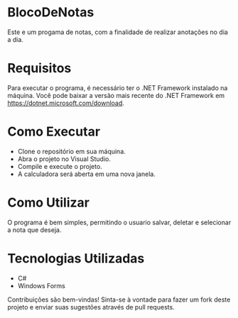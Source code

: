 # BlocoDeNotas
Este e um progama de notas, com a finalidade de realizar anotações no dia a dia. 

# Requisitos 
Para executar o programa, é necessário ter o .NET Framework instalado na máquina. Você pode baixar a versão mais recente do .NET Framework em https://dotnet.microsoft.com/download.

# Como Executar
- Clone o repositório em sua máquina.
- Abra o projeto no Visual Studio.
- Compile e execute o projeto.
- A calculadora será aberta em uma nova janela.

# Como Utilizar
O programa é bem simples, permitindo o usuario salvar, deletar e selecionar a nota que deseja. 

# Tecnologias Utilizadas
- C#
- Windows Forms

Contribuições são bem-vindas! Sinta-se à vontade para fazer um fork deste projeto e enviar suas sugestões através de pull requests.
